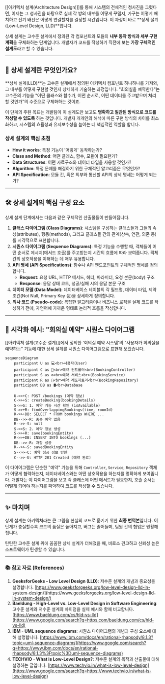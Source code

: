 [[아키텍처 설계(Architecture Design)]]를 통해 시스템의 전체적인 청사진을 그렸다면, 이제는 그 청사진을 바탕으로 실제 각 방의 내부를 어떻게 꾸밀지, 가구는 어떻게 배치하고 전기 배선은 어떻게 연결할지를 결정할 시간입니다. 이 과정이 바로 **상세 설계(Low-Level Design, LLD)**입니다.

상세 설계는 고수준 설계에서 정의된 각 컴포넌트와 모듈의 **내부 동작 방식과 세부 구현 계획**을 구체화하는 단계입니다. 개발자가 코드를 작성하기 직전에 보는 **가장 구체적인 설계도**라고 할 수 있습니다.

---

## 🔬 상세 설계란 무엇인가요?

**상세 설계(LLD)**는 고수준 설계에서 정의된 아키텍처 컴포넌트 하나하나를 가져와, 그 내부를 어떻게 구현할 것인지 상세하게 기술하는 과정입니다. "회의실을 예약한다"는 고수준의 기능을 "어떤 클래스와 함수가, 어떤 순서로, 어떤 데이터를 주고받으며 처리할 것인가"의 수준으로 구체화하는 것이죠.

이 단계의 주된 목표는 개발팀이 이 설계도만 보고도 **명확하고 일관된 방식으로 코드를 작성할 수 있도록** 하는 것입니다. 개발자 개개인의 해석에 따른 구현 방식의 차이를 최소화하고, 시스템의 효율성과 유지보수성을 높이는 데 핵심적인 역할을 합니다.

### 상세 설계의 핵심 초점

- **How it works**: 특정 기능이 '어떻게' 동작하는가?
- **Class and Method**: 어떤 클래스, 함수, 모듈이 필요한가?
- **Data Structures**: 어떤 자료구조와 데이터 타입을 사용할 것인가?
- **Algorithm**: 특정 문제를 해결하기 위한 구체적인 알고리즘은 무엇인가?
- **API Specification**: 모듈 간, 혹은 외부와 통신할 API의 상세 명세는 어떻게 되는가?

---

## 🛠️ 상세 설계의 핵심 구성 요소

상세 설계 단계에서는 다음과 같은 구체적인 산출물들이 만들어집니다.

1. **클래스 다이어그램 (Class Diagrams)**: 시스템을 구성하는 클래스들과 그들의 속성(attributes), 행동(methods), 그리고 클래스들 간의 관계(상속, 연관, 의존 등)를 시각적으로 표현합니다.
2. **시퀀스 다이어그램 (Sequence Diagrams)**: 특정 기능을 수행할 때, 객체들이 어떤 순서로 메시지(메서드 호출)를 주고받는지 시간의 흐름에 따라 보여줍니다. 객체 간의 상호작용을 이해하는 데 매우 유용합니다.
3. **API 명세 (API Specifications)**: 함수나 API 엔드포인트의 구체적인 명세를 정의합니다.
    - **Request**: 요청 URL, HTTP 메서드, 헤더, 파라미터, 요청 본문(body) 구조
    - **Response**: 응답 상태 코드, 성공/실패 시의 응답 본문 구조
4. **데이터 모델 (Data Model)**: 데이터베이스 테이블의 각 필드명, 데이터 타입, 제약 조건(Not Null, Primary Key 등)을 상세하게 정의합니다.
5. **의사 코드 (Pseudo-code)**: 복잡한 알고리즘이나 비즈니스 로직을 실제 코드를 작성하기 전에, 자연어에 가까운 형태로 논리적 흐름을 작성합니다.

---

## 🎨 시각화 예시: "회의실 예약" 시퀀스 다이어그램

[[아키텍처 설계(고수준 설계)]]에서 정의한 '회의실 예약 시스템'의 "사용자가 회의실을 예약하는" 기능에 대한 상세 설계를 시퀀스 다이어그램으로 표현해 보겠습니다.

```mermaid
sequenceDiagram
    participant U as 💻<br>사용자(User)
    participant C as 📱<br>예약 컨트롤러<br>(BookingController)
    participant S as ⚙️<br>예약 서비스<br>(BookingService)
    participant R as 📄<br>예약 레포지토리<br>(BookingRepository)
    participant DB as 🛢️<br>Database

    U->>+C: POST /bookings (예약 정보)
    C->>+S: createBooking(bookingDetails)
    S->>S: 1. 예약 가능 시간 확인 (isAvailable)
    S->>+R: findOverlappingBookings(time, roomId)
    R->>+DB: SELECT * FROM bookings WHERE ...
    DB-->>-R: 중복 예약 없음
    R-->>-S: null
    S->>S: 2. 예약 정보 생성
    S->>+R: save(bookingEntity)
    R->>+DB: INSERT INTO bookings (...)
    DB-->>-R: 저장 성공
    R-->>-S: savedBookingEntity
    S-->>-C: 예약 성공 정보 반환
    C-->>-U: HTTP 201 Created (예약 완료)
```

이 다이어그램은 단순한 "예약" 기능을 위해 `Controller`, `Service`, `Repository` 객체가 어떻게 협력하는지, 데이터베이스와는 어떤 상호작용을 하는지를 명확하게 보여줍니다. 개발자는 이 다이어그램을 보고 각 클래스에 어떤 메서드가 필요한지, 호출 순서는 어떻게 되어야 하는지를 파악하여 코드를 작성할 수 있습니다.

---

## ✨ 마치며

상세 설계는 아키텍처라는 큰 그림을 현실의 코드로 옮기기 위한 **최종 번역본**입니다. 이 단계가 충실할수록 코드의 품질은 높아지고, 버그는 줄어들며, 팀원 간의 협업은 원활해집니다.

탄탄한 고수준 설계 위에 꼼꼼한 상세 설계가 더해졌을 때, 비로소 견고하고 신뢰성 높은 소프트웨어가 탄생할 수 있습니다.

---

### 📚 참고 자료 (References)

1. **GeeksforGeeks - Low Level Design (LLD)**: 저수준 설계의 개념과 중요성을 설명합니다. [https://www.geeksforgeeks.org/low-level-design-lld-in-system-design/](https://www.geeksforgeeks.org/low-level-design-lld-in-system-design/)
2. **Baeldung - High-Level vs. Low-Level Design in Software Engineering**: 고수준 설계와 저수준 설계의 차이점을 실제 예시와 함께 비교합니다. [https://www.baeldung.com/cs/hld-vs-lld](https://www.google.com/search?q=https.com/baeldung.com/cs/hld-vs-lld)
3. **IBM - UML sequence diagrams**: 시퀀스 다이어그램의 개념과 구성 요소에 대해 설명합니다. [https://www.ibm.com/docs/en/rational-rhapsody/8.1.3?topic=uml-sequence-diagrams](https://www.google.com/search?q=https://www.ibm.com/docs/en/rational-rhapsody/8.1.3%3Ftopic%3Duml-sequence-diagrams)
4. **TECHVIO - What is Low-Level Design?**: 저수준 설계의 목적과 산출물에 대해 설명하는 글입니다. [https://www.techvio.in/what-is-low-level-design](https://www.google.com/search?q=https://www.techvio.in/what-is-low-level-design)